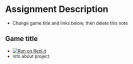 # Assignment Description

* Change game title and links below, then delete this note

## Game title
* [![Run on Repl.it](https://repl.it/badge/github/athenian-ct-projects/Law-and-Order-Day)](https://repl.it/github/athenian-ct-projects/Law-and-Order-Day)
* info about project
